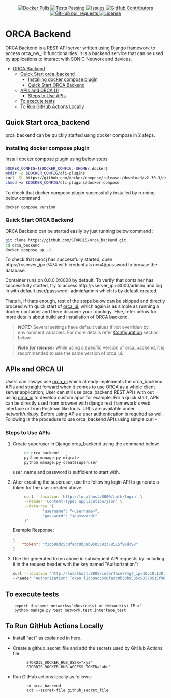 <p align="center">
<a href="https://hub.docker.com/r/stordis/orca_backend/">
      <img alt="Docker Pulls" src="https://img.shields.io/docker/pulls/stordis/orca_backend?style=for-the-badge&logo=docker&logoColor=white&link=https%3A%2F%2Fhub.docker.com%2Fr%2Fstordis%2Forca_backend"/>
</a>
<a href="https://github.com/stordis/orca_backend/actions">
      <img alt="Tests Passing" src="https://img.shields.io/github/actions/workflow/status/stordis/orca_backend/docker-publish.yml?style=for-the-badge&logo=github&link=https%3A%2F%2Fgithub.com%2FSTORDIS%2Forca_backend%2Factions"/>
</a>
<a href="https://github.com/stordis/orca_backend/issues">
      <img alt="Issues" src="https://img.shields.io/github/issues/stordis/orca_backend?style=for-the-badge&logo=github&link=https%3A%2F%2Fgithub.com%2FSTORDIS%orca_backend%2Fissues"/>
</a>
<a href="https://github.com/stordis/orca_backend/graphs/contributors">
      <img alt="GitHub Contributors" src="https://img.shields.io/github/contributors/stordis/orca_backend?style=for-the-badge&logo=github&link=https%3A%2F%2Fgithub.com%2FSTORDIS%orca_backend%2Fgraphs%2Fcontributors" />
</a>
<a href="https://github.com/stordis/orca_backend/pulls?q=">
      <img alt="GitHub pull requests" src="https://img.shields.io/github/issues-pr/stordis/orca_backend?color=0088ff&style=for-the-badge&logo=github&link=https%3A%2F%2Fgithub.com%2FSTORDIS%orca_backend%2Fpulls" />
</a>
<a href="https://github.com/STORDIS/orca_backend?tab=Apache-2.0-1-ov-file#readme">
      <img alt="License" src="https://img.shields.io/github/license/stordis/orca_backend?style=for-the-badge"/>
</a>

</p>


# ORCA Backend

ORCA Backend is a REST API server written using Django framework to access orca_nw_lib functionalities. It is a backend service that can be used by applications to interact with SONiC Network and devices.

- [ORCA Backend](#orca-backend)
  - [Quick Start orca\_backend](#quick-start-orca_backend)
    - [Installing docker compose plugin](#installing-docker-compose-plugin)
    - [Quick Start ORCA Backend](#quick-start-orca-backend)
  - [APIs and ORCA UI](#apis-and-orca-ui)
    - [Steps to Use APIs](#steps-to-use-apis)
  - [To execute tests](#to-execute-tests)
  - [To Run GitHub Actions Locally](#to-run-github-actions-locally)


## Quick Start orca_backend

orca_backend can be quickly started using docker compose in 2 steps.

### Installing docker compose plugin

Install docker compose plugin using below steps

```sh 
DOCKER_CONFIG=${DOCKER_CONFIG:-$HOME/.docker}
mkdir -p $DOCKER_CONFIG/cli-plugins
curl -SL https://github.com/docker/compose/releases/download/v2.30.3/docker-compose-linux-x86_64 -o $DOCKER_CONFIG/cli-plugins/docker-compose
chmod +x $DOCKER_CONFIG/cli-plugins/docker-compose
```

To check that docker compose plugin successfully installed by running below command

```shell
docker compose version
```



### Quick Start ORCA Backend

ORCA Backend can be started easily by just running below command :

```sh
git clone https://github.com/STORDIS/orca_backend.git
cd orca_backend
docker compose up -d
```

To check that neo4j has successfully started, open https://<server_ip>:7474 with credentials neo4j/password to browse the database.

Container runs on 0.0.0.0:8000 by default. To verify that container has successfully started, try to access http://<server_ip>:8000/admin/ and log in with default user/password- admin/admin which is by default created.

Thats it, If thats enough, rest of the steps below can be skipped and directly proceed with quick start of [orca_ui](https://github.com/STORDIS/orca_ui), which again is as simple as running a docker container and there discover your topology. Else, refer below for more details about build and installation of ORCA backend.

> **_NOTE:_** Several settings have default values if not overriden by environment variables. For more details refer [Configuration](#configuration) section below.

> **_Note for release:_** While using a specific version of orca_backend, it is recommended to use the same version of orca_ui.


## APIs and ORCA UI

Users can always use [orca_ui](https://github.com/STORDIS/orca_ui) which already implements the orca_backend APIs and straight forward when it comes to use ORCA as a whole client server application, User can still use orca_backend REST APIs with out using [orca_ui](https://github.com/STORDIS/orca_ui) to develop custom apps for example.
For a quick start, APIs can be directly used from browser with django rest framework's web interface or from Postman like tools. URLs are available under network/urls.py. Before using APIs a user authentication is required as well. Following is the procedure to use orca_backend APIs using simple curl -

### Steps to Use APIs

1. Create superuser in Django orca_backend using the command below:

   ```bash
        cd orca_backend
        python manage.py migrate
        python manage.py createsuperuser
   ```

   user_name and password is sufficient to start with.
2. After creating the superuser, use the following login API to generate a token for the user created above:

   ```bash
        curl --location 'http://localhost:8000/auth/login' \
        --header 'Content-Type: application/json' \
        --data-raw '{
                "username": "<username>",
                "password": "<password>"
        }'
   ```

    Example Response:

    ```json
    {
        "token": "f2cb8adc5c0fadc0b38b9505c93378515f96dc98"
    }
    ```

3. Use the generated token above in subsequent API requests by including it in the request header with the key named "Authorization":

    ```bash
    curl --location 'http://localhost:8000/interfaces?mgt_ip=10.10.130.210' \
    --header 'Authorization: Token f2cb8adc5c0fadc0b38b9505c93378515f96dc98'
    ```

## To execute tests

        export discover_networks="<Device(s) or Network(s) IP.>"
        python manage.py test network.test.interface_test

## To Run GitHub Actions Locally

- Install "act" as explained in [here](https://nektosact.com/installation/index.html?highlight=install#installation).
- Create a github_secret_file and add the secrets used by GitHub Actions file.
  
            STORDIS_DOCKER_HUB_USER="xyz"
            STORDIS_DOCKER_HUB_ACCESS_TOKEN="abc"
- Run GitHub actions locally as follows:

            cd orca_backend
            act --secret-file github_secret_file